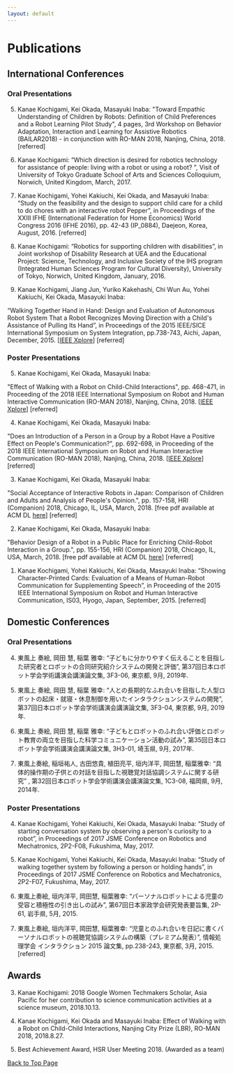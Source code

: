 ```yaml
---
layout: default
---
```


# Publications

## International Conferences

### Oral Presentations
5. Kanae Kochigami, Kei Okada, Masayuki Inaba:
"Toward Empathic Understanding of Children by Robots: Definition of Child Preferences and a Robot Learning Pilot Study", 4 pages, 3rd Workshop on Behavior Adaptation, Interaction and Learning for Assistive Robotics (BAILAR2018) - in conjunction with RO-MAN 2018, Nanjing, China, 2018. [referred]

4. Kanae Kochigami: “Which direction is desired for robotics technology for assistance of people: living with a robot or using a robot? ”, Visit of University of Tokyo Graduate School of Arts and Sciences Colloquium, Norwich, United Kingdom, March, 2017. 

3. <p id="IFHE2016">Kanae Kochigami, Yohei Kakiuchi, Kei Okada, and Masayuki Inaba: “Study on the feasibility and the design to support child care for a child to do chores with an interactive robot Pepper”, in Proceedings of the XXIII IFHE (International Federation for Home Economics) World Congress 2016 (IFHE 2016), pp. 42-43 (IP_0884), Daejeon, Korea, August, 2016. [referred] </p>


2. Kanae Kochigami: “Robotics for supporting children with disabilities”, in Joint workshop of Disability Research at UEA and the Educational Project: Science, Technology, and Inclusive Society of the IHS program (Integrated Human Sciences Program for Cultural Diversity), University of Tokyo, Norwich, United Kingdom, January, 2016.

1. <p id="SII2015"> Kanae Kochigami, Jiang Jun, Yuriko Kakehashi, Chi Wun Au, Yohei Kakiuchi, Kei Okada, Masayuki Inaba:
“Walking Together Hand in Hand: Design and Evaluation of Autonomous Robot System That a Robot Recognizes Moving Direction with a Child's Assistance of Pulling Its Hand”, in Proceedings of the 2015 IEEE/SICE International Symposium on System Integration, pp.738-743, Aichi, Japan, December, 2015. [<a href="https://doi.org/10.1109/SII.2015.7405071">IEEE Xplore</a>] [referred] </p>

### Poster Presentations

5. <p id="RO-MAN2018-1"> Kanae Kochigami, Kei Okada, Masayuki Inaba:
"Effect of Walking with a Robot on Child-Child Interactions", pp. 468-471, in Proceeding of the 2018 IEEE International Symposium on Robot and Human Interactive Communication (RO-MAN 2018), Nanjing, China, 2018. [<a href="https://doi.org/10.1109/ROMAN.2018.8525506">IEEE Xplore</a>] [referred] </p>

4. <p id="RO-MAN2018-2"> Kanae Kochigami, Kei Okada, Masayuki Inaba:
"Does an Introduction of a Person in a Group by a Robot Have a Positive Effect on People's Communication?", pp. 692-698, in Proceeding of the 2018 IEEE International Symposium on Robot and Human Interactive Communication (RO-MAN 2018), Nanjing, China, 2018. [<a href="https://doi.org/10.1109/ROMAN.2018.8525686">IEEE Xplore</a>] [referred] </p>

3. <p id="HRI2018-2"> Kanae Kochigami, Kei Okada, Masayuki Inaba:
"Social Acceptance of Interactive Robots in Japan: Comparison of Children and Adults and Analysis of People's Opinion.", pp. 157-158, HRI (Companion) 2018, Chicago, IL, USA, March, 2018. [free pdf available at ACM DL <a href="https://doi.org/10.1145/3173386.3177012">here</a>] [referred] </p>

2. <p id="HRI2018-1"> Kanae Kochigami, Kei Okada, Masayuki Inaba:
"Behavior Design of a Robot in a Public Place for Enriching Child-Robot Interaction in a Group.", pp. 155-156, HRI (Companion) 2018, Chicago, IL, USA, March, 2018. [free pdf available at ACM DL <a href="https://doi.org/10.1145/3173386.3177011">here</a>] [referred] </p>

1. Kanae Kochigami, Yohei Kakiuchi, Kei Okada, Masayuki Inaba:
“Showing Character-Printed Cards: Evaluation of a Means of Human-Robot Communication for Supplementing Speech”, in Proceeding of the 2015 IEEE International Symposium on Robot and Human Interactive Communication, IS03, Hyogo, Japan, September, 2015. [referred] 

## Domestic Conferences

### Oral Presentations

4. 東風上 奏絵, 岡田 慧, 稲葉 雅幸: “子どもに分かりやすく伝えることを目指した研究者とロボットの合同研究紹介システムの開発と評価”, 第37回日本ロボット学会学術講演会講演論文集, 3F3-06, 東京都, 9月, 2019年.   

3. 東風上 奏絵, 岡田 慧, 稲葉 雅幸: “人との長期的なふれ合いを目指した人型ロボットの起床・就寝・休息制御を用いたインタラクションシステムの開発”, 第37回日本ロボット学会学術講演会講演論文集, 3F3-04, 東京都, 9月, 2019年.   

2. <p id="RSJ2017"> 東風上 奏絵, 岡田 慧, 稲葉 雅幸: “子どもとロボットのふれ合い評価とロボット教育の両立を目指した科学コミュニケーション活動の試み”, 第35回日本ロボット学会学術講演会講演論文集, 3H3-01, 埼玉県, 9月, 2017年. </p>

1. 東風上奏絵, 稲垣祐人, 古田悠貴, 植田亮平, 垣内洋平, 岡田慧, 稲葉雅幸: “具体的操作期の子供との対話を目指した視聴覚対話協調システムに関する研究” , 第32回日本ロボット学会学術講演会講演論文集, 1C3-08, 福岡県, 9月, 2014年. 

### Poster Presentations

4. Kanae Kochigami, Yohei Kakiuchi, Kei Okada, Masayuki Inaba: “Study of starting conversation system by observing a person's curiosity to a robot”, in Proceedings of 2017 JSME Conference on Robotics and Mechatronics, 2P2-F08, Fukushima, May, 2017. 

3. Kanae Kochigami, Yohei Kakiuchi, Kei Okada, Masayuki Inaba: “Study of walking together system by following a person or holding hands”, in Proceedings of 2017 JSME Conference on Robotics and Mechatronics, 2P2-F07, Fukushima, May, 2017.


2. 東風上奏絵, 垣内洋平, 岡田慧, 稲葉雅幸: “パーソナルロボットによる児童の受容と積極性の引き出しの試み”, 第67回日本家政学会研究発表要旨集, 2P-61, 岩手県, 5月, 2015. 

1. 東風上奏絵, 垣内洋平, 岡田慧, 稲葉雅幸: “児童とのふれ合いを日記に書くパーソナルロボットの視聴覚協調システムの構築（プレミアム発表）”, 情報処理学会 インタラクション 2015 論文集, pp.238-243, 東京都, 3月, 2015. [referred]

## Awards

3. Kanae Kochigami: 
2018 Google Women Techmakers Scholar, Asia Pacific for her contribution to science communication activities at a science museum, 2018.10.13.

2. Kanae Kochigami, Kei Okada and Masayuki Inaba:
Effect of Walking with a Robot on Child-Child Interactions, Nanjing City Prize (LBR), RO-MAN 2018, 2018.8.27.

1. Best Achievement Award, HSR User Meeting 2018. (Awarded as a team)

<a href="{{ site.baseurl }}/index.html">Back to Top Page</a>